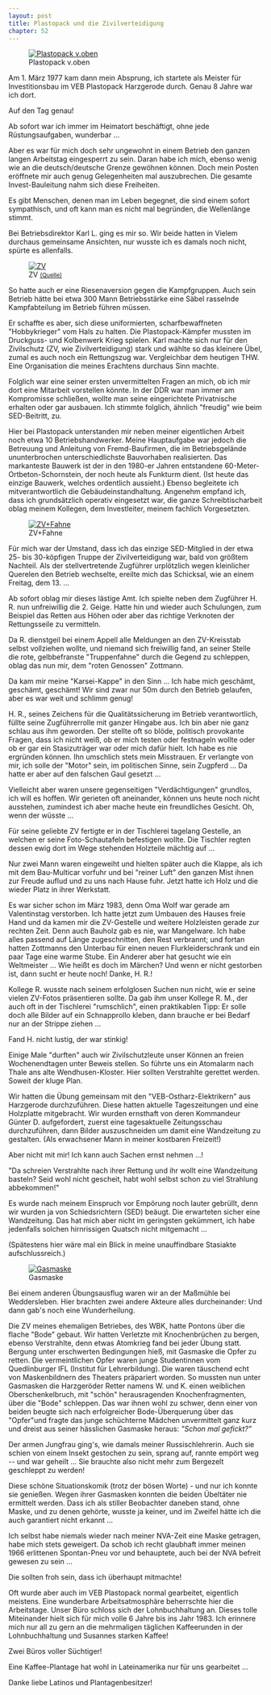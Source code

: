 ```yaml
---  
layout: post
title: Plastopack und die Zivilverteidigung
chapter: 52
---  
```




<figure class="right"><a href="/bilder/186.jpg" title="Klicken f&uuml;r Grossansicht" rel="facebox"><img title="Plastopack v.oben" src="/bilder/thumb-186.png"></a><figcaption>Plastopack v.oben</figcaption></figure>
 Am 1. März 1977 kam dann mein Absprung, ich startete als Meister für
Investitionsbau im VEB Plastopack Harzgerode durch. Genau 8 Jahre war ich
dort.

Auf den Tag genau!

Ab sofort war ich immer im Heimatort beschäftigt, ohne jede Rüstungsaufgaben,
wunderbar …

Aber es war für mich doch sehr ungewohnt in einem Betrieb den ganzen langen
Arbeitstag eingesperrt zu sein. Daran habe ich mich, ebenso wenig wie an die
deutsch/deutsche Grenze gewöhnen können. Doch mein Posten eröffnete mir auch
genug Gelegenheiten mal auszubrechen. Die gesamte Invest-Bauleitung nahm sich
diese Freiheiten.

Es gibt Menschen, denen man im Leben begegnet, die sind einem sofort
sympathisch, und oft kann man es nicht mal begründen, die Wellenlänge stimmt.

Bei Betriebsdirektor Karl L. ging es mir so. Wir beide hatten in Vielem
durchaus gemeinsame Ansichten, nur wusste ich es damals noch nicht, spürte es
allenfalls.

<figure class="left"><a href="/bilder/187.jpg" title="Klicken f&uuml;r Grossansicht" rel="facebox"><img title="ZV" src="/bilder/thumb-187.png"></a><figcaption>ZV <small><a href="http://commons.wikimedia.org/wiki/File:Bestenabzeichen_Zivilverteidigung_DDR.jpg#file">(Quelle)</a></small></figcaption></figure>
 So hatte auch er eine Riesenaversion gegen die Kampfgruppen.
Auch sein Betrieb hätte bei etwa 300 Mann Betriebsstärke eine Säbel rasselnde
Kampfabteilung im Betrieb führen müssen.

Er schaffte es aber, sich diese uniformierten, scharfbewaffneten
"Hobbykrieger" vom Hals zu halten. Die Plastopack-Kämpfer mussten im
Druckguss- und Kolbenwerk Krieg spielen. Karl machte sich nur für den
Zivilschutz (ZV, wie Zivilverteidigung) stark und wählte so das kleinere Übel,
zumal es auch noch ein Rettungszug war. Vergleichbar dem heutigen THW. Eine
Organisation die meines Erachtens durchaus Sinn machte.

Folglich war eine seiner ersten unvermittelten Fragen an mich, ob ich mir dort
eine Mitarbeit vorstellen könnte. In der DDR war man immer am Kompromisse
schließen, wollte man seine eingerichtete Privatnische erhalten oder gar
ausbauen. Ich stimmte folglich, ähnlich "freudig" wie beim SED-Beitritt, zu.

Hier bei Plastopack unterstanden mir neben meiner eigentlichen Arbeit noch
etwa 10 Betriebshandwerker. Meine Hauptaufgabe war jedoch die Betreuung und
Anleitung von Fremd-Baufirmen, die im Betriebsgelände ununterbrochen
unterschiedlichste Bauvorhaben realisierten. Das markanteste Bauwerk ist der
in den 1980-er Jahren entstandene 60-Meter-Ortbeton-Schornstein, der noch
heute als Funkturm dient. (Ist heute das einzige Bauwerk, welches ordentlich
aussieht.) Ebenso begleitete ich mitverantwortlich die Gebäudeinstandhaltung.
Angenehm empfand ich, dass ich grundsätzlich operativ eingesetzt war, die
ganze Schreibtischarbeit oblag meinem Kollegen, dem Investleiter, meinem
fachlich Vorgesetzten.

<figure class="right"><a href="/bilder/188.jpg" title="Klicken f&uuml;r Grossansicht" rel="facebox"><img title="ZV+Fahne" src="/bilder/thumb-188.png"></a><figcaption>ZV+Fahne</figcaption></figure>
 Für mich war der Umstand, dass ich das einzige SED-Mitglied in der
etwa 25- bis 30-köpfigen Truppe der Zivilverteidigung war, bald von größtem
Nachteil. Als der stellvertretende Zugführer urplötzlich wegen kleinlicher
Querelen den Betrieb wechselte, ereilte mich das Schicksal, wie an einem
Freitag, dem 13. …

Ab sofort oblag mir dieses lästige Amt. Ich spielte neben dem Zugführer H. R.
nun unfreiwillig die 2. Geige. Hatte hin und wieder auch Schulungen, zum
Beispiel das Retten aus Höhen oder aber das richtige Verknoten der
Rettungsseile zu vermitteln.

Da R. dienstgeil bei einem Appell alle Meldungen an den ZV-Kreisstab selbst
vollziehen wollte, und niemand sich freiwillig fand, an seiner Stelle die
rote, gelbbefranste "Truppenfahne" durch die Gegend zu schleppen, oblag das
nun mir, dem "roten Genossen" Zottmann.

Da kam mir meine "Karsei-Kappe" in den Sinn … Ich habe mich geschämt,
geschämt, geschämt! Wir sind zwar nur 50m durch den Betrieb gelaufen, aber es
war weit und schlimm genug!

H. R., seines Zeichens für die Qualitätssicherung im Betrieb verantwortlich,
füllte seine Zugführerrolle mit ganzer Hingabe aus. Ich bin aber nie ganz
schlau aus ihm geworden. Der stellte oft so blöde, politisch provokante
Fragen, dass ich nicht weiß, ob er mich testen oder festnageln wollte oder ob
er gar ein Stasizuträger war oder mich dafür hielt. Ich habe es nie ergründen
können. Ihn umschlich stets mein Misstrauen. Er verlangte von mir, ich solle
der "Motor" sein, im politischen Sinne, sein Zugpferd … Da hatte er aber auf
den falschen Gaul gesetzt …

Vielleicht aber waren unsere gegenseitigen "Verdächtigungen" grundlos, ich
will es hoffen. Wir gerieten oft aneinander, können uns heute noch nicht
ausstehen, zumindest ich aber mache heute ein freundliches Gesicht. Oh, wenn
der wüsste …

Für seine geliebte ZV fertigte er in der Tischlerei tagelang Gestelle, an
welchen er seine Foto-Schautafeln befestigen wollte. Die Tischler regten
dessen ewig dort im Wege stehenden Holzteile mächtig auf …

Nur zwei Mann waren eingeweiht und hielten später auch die Klappe, als ich mit
dem Bau-Multicar vorfuhr und bei "reiner Luft" den ganzen Mist ihnen zur
Freude auflud und zu uns nach Hause fuhr. Jetzt hatte ich Holz und die wieder
Platz in ihrer Werkstatt.

Es war sicher schon im März 1983, denn Oma Wolf war gerade am Valentinstag
verstorben. Ich hatte jetzt zum Umbauen des Hauses freie Hand und da kamen mir
die ZV-Gestelle und weitere Holzleisten gerade zur rechten Zeit. Denn auch
Bauholz gab es nie, war Mangelware. Ich habe alles passend auf Länge
zugeschnitten, den Rest verbrannt; und fortan hatten Zottmanns den Unterbau
für einen neuen Flurkleiderschrank und ein paar Tage eine warme Stube. Ein
Anderer aber hat gesucht wie ein Weltmeister … Wie heißt es doch im Märchen?
Und wenn er nicht gestorben ist, dann sucht er heute noch! Danke, H. R.!

Kollege R. wusste nach seinem erfolglosen Suchen nun nicht, wie er seine
vielen ZV-Fotos präsentieren sollte. Da gab ihm unser Kollege R. M., der auch
oft in der Tischlerei "rumschlich", einen praktikablen Tipp: Er solle doch
alle Bilder auf ein Schnapprollo kleben, dann brauche er bei Bedarf nur an der
Strippe ziehen …

Fand H. nicht lustig, der war stinkig!

Einige Male "durften" auch wir Zivilschutzleute unser Können an freien
Wochenendtagen unter Beweis stellen. So führte uns ein Atomalarm nach Thale
ans alte Wendhusen-Kloster. Hier sollten Verstrahlte gerettet werden. Soweit
der kluge Plan.

Wir hatten die Übung gemeinsam mit den "VEB-Ostharz-Elektrikern" aus
Harzgerode durchzuführen. Diese hatten aktuelle Tageszeitungen und eine
Holzplatte mitgebracht. Wir wurden ernsthaft von deren Kommandeur Günter D.
aufgefordert, zuerst eine tagesaktuelle Zeitungsschau durchzuführen, dann
Bilder auszuschneiden um damit eine Wandzeitung zu gestalten. (Als erwachsener
Mann in meiner kostbaren Freizeit!)

Aber nicht mit mir! Ich kann auch Sachen ernst nehmen …!

"Da schreien Verstrahlte nach ihrer Rettung und ihr wollt eine Wandzeitung
basteln? Seid wohl nicht gescheit, habt wohl selbst schon zu viel Strahlung
abbekommen!"

Es wurde nach meinem Einspruch vor Empörung noch lauter gebrüllt, denn wir
wurden ja von Schiedsrichtern (SED) beäugt. Die erwarteten sicher eine
Wandzeitung. Das hat mich aber nicht im geringsten gekümmert, ich habe
jedenfalls solchen hirnrissigen Quatsch nicht mitgemacht …

(Spätestens hier wäre mal ein Blick in meine unauffindbare Stasiakte
aufschlussreich.)

<figure class="left"><a href="/bilder/189.jpg" title="Klicken f&uuml;r Grossansicht" rel="facebox"><img title="Gasmaske" src="/bilder/thumb-189.png"></a><figcaption>Gasmaske</figcaption></figure>
 Bei einem anderen Übungsausflug waren wir an der Maßmühle bei
Weddersleben. Hier brachten zwei andere Akteure alles durcheinander: Und dann
gab's noch eine Wunderheilung.

Die ZV meines ehemaligen Betriebes, des WBK, hatte Pontons über die flache
"Bode" gebaut. Wir hatten Verletzte mit Knochenbrüchen zu bergen, ebenso
Verstrahlte, denn etwas Atomkrieg fand bei jeder Übung statt. Bergung unter
erschwerten Bedingungen hieß, mit Gasmaske die Opfer zu retten. Die
vermeintlichen Opfer waren junge Studentinnen vom Quedlinburger IFL (Institut
für Lehrerbildung). Die waren täuschend echt von Maskenbildnern des Theaters
präpariert worden. So mussten nun unter Gasmasken die Harzgeröder Retter
namens W. und K. einen weiblichen Oberschenkelbruch, mit "schön"
herausragenden Knochenfragmenten, über die "Bode" schleppen. Das war ihnen
wohl zu schwer, denn einer von beiden beugte sich nach erfolgreicher
Bode-Überquerung über das "Opfer"und fragte das junge schüchterne Mädchen
unvermittelt ganz kurz und dreist aus seiner hässlichen Gasmaske heraus:
_"Schon mal gefickt?"_

Der armen Jungfrau ging's, wie damals meiner Russischlehrerin. Auch sie schien
von einem Insekt gestochen zu sein, sprang auf, rannte empört weg -- und war
geheilt … Sie brauchte also nicht mehr zum Bergezelt geschleppt zu werden!

Diese schöne Situationskomik (trotz der bösen Worte) - und nur ich konnte sie
genießen. Wegen ihrer Gasmasken konnten die beiden Übeltäter nie ermittelt
werden. Dass ich als stiller Beobachter daneben stand, ohne Maske, und zu
denen gehörte, wusste ja keiner, und im Zweifel hätte ich die auch garantiert
nicht erkannt …

Ich selbst habe niemals wieder nach meiner NVA-Zeit eine Maske getragen, habe
mich stets geweigert. Da schob ich recht glaubhaft immer meinen 1966
erlittenen Spontan-Pneu vor und behauptete, auch bei der NVA befreit gewesen
zu sein …

Die sollten froh sein, dass ich überhaupt mitmachte!

Oft wurde aber auch im VEB Plastopack normal gearbeitet, eigentlich meistens.
Eine wunderbare Arbeitsatmosphäre beherrschte hier die Arbeitstage. Unser Büro
schloss sich der Lohnbuchhaltung an. Dieses tolle Miteinander hielt sich für
mich volle 6 Jahre bis ins Jahr 1983. Ich erinnere mich nur all zu gern an die
mehrmaligen täglichen Kaffeerunden in der Lohnbuchhaltung und Susannes starken
Kaffee!

Zwei Büros voller Süchtiger!

Eine Kaffee-Plantage hat wohl in Lateinamerika nur für uns gearbeitet …

Danke liebe Latinos und Plantagenbesitzer!

